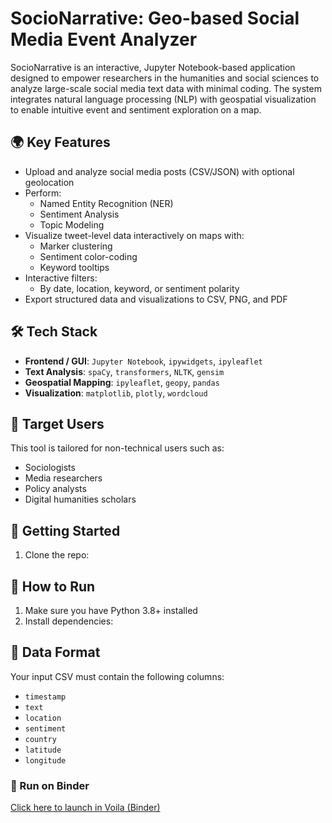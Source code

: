 # SocioNarrative: Geo-based Social Media Event Analyzer

SocioNarrative is an interactive, Jupyter Notebook-based application designed to empower researchers in the humanities and social sciences to analyze large-scale social media text data with minimal coding. The system integrates natural language processing (NLP) with geospatial visualization to enable intuitive event and sentiment exploration on a map.

## 🌍 Key Features

- Upload and analyze social media posts (CSV/JSON) with optional geolocation
- Perform:
  - Named Entity Recognition (NER)
  - Sentiment Analysis
  - Topic Modeling
- Visualize tweet-level data interactively on maps with:
  - Marker clustering
  - Sentiment color-coding
  - Keyword tooltips
- Interactive filters:
  - By date, location, keyword, or sentiment polarity
- Export structured data and visualizations to CSV, PNG, and PDF

## 🛠️ Tech Stack

- **Frontend / GUI**: `Jupyter Notebook`, `ipywidgets`, `ipyleaflet`
- **Text Analysis**: `spaCy`, `transformers`, `NLTK`, `gensim`
- **Geospatial Mapping**: `ipyleaflet`, `geopy`, `pandas`
- **Visualization**: `matplotlib`, `plotly`, `wordcloud`

## 👤 Target Users

This tool is tailored for non-technical users such as:
- Sociologists
- Media researchers
- Policy analysts
- Digital humanities scholars

## 🚀 Getting Started

1. Clone the repo:


## 🚀 How to Run

1. Make sure you have Python 3.8+ installed
2. Install dependencies:
## 📁 Data Format

Your input CSV must contain the following columns:
- `timestamp`
- `text`
- `location`
- `sentiment`
- `country`
- `latitude`
- `longitude`

### 🔗 Run on Binder
[Click here to launch in Voila (Binder)](https://hub.gesis.mybinder.org/user/richard110110-socionarrative-54kbiuh4/voila/render/notebook/visualization_map.ipynb)
